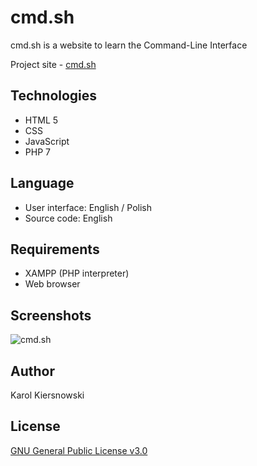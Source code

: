 cmd.sh
======
cmd.sh is a website to learn the Command-Line Interface

Project site - [cmd.sh](http://karol-kiersnowski.prv.pl/projects/cmd)

Technologies
------------
* HTML 5
* CSS
* JavaScript
* PHP 7

Language
--------
* User interface: English / Polish
* Source code: English

Requirements
------------
* XAMPP (PHP interpreter)
* Web browser

Screenshots
-----------
![cmd.sh](http://karol-kiersnowski.prv.pl/projects/cmd.png)

Author
------
Karol Kiersnowski

License
-------
[GNU General Public License v3.0](https://github.com/kargol92/cmd.sh/blob/master/LICENSE)

